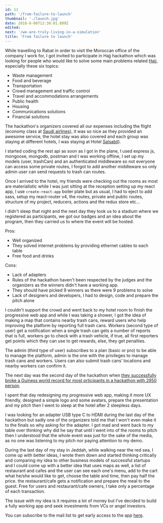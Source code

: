 ```yaml
---
id: 11
path: '/from-failure-to-launch'
thumbnail: './launch.jpg'
date: 2018-8-06T12:38:01.889Z
edited:
next: '/we-are-truly-living-in-a-simulation'
title: 'From failure to launch'
---
```


While travelling to Rabat in order to visit the Moroccan office of the company I work for, I got invited to participate in Hajj hackathon which was looking for people who would like to solve some main problems related [Hajj](https://en.wikipedia.org/wiki/Hajj), especially these six topics:

- Waste management
- Food and beverage
- Transportation
- Crowd management and traffic control
- Travel and accommodations arrangements
- Public health
- Housing
- Communications solutions
- Financial solutions

The hackathon's organizers covered all our expenses including the flight (economy class at [Saudi airlines](https://www.saudia.com/?ref=https://smakosh.com)), it was so nice as they provided an awesome service, the hotel stay was also covered and each group was staying at different hotels, I was staying at Hotel [Salsabil](https://warwickhotels.com/salsabil/)).

I started coding the rest api as soon as I got in the plane, I used express js, mongoose, mongodb, postman and I was working offline, I set up my models (user, trashCan) and an authenticated middleware so not everyone can access some private routes, I forgot to add another middleware so only admin user can send requests to trash can routes.

Once I arrived to the hotel, my friends were checking out the rooms as most are materialistic while I was just sitting at the reception setting up my react app, I use `create-react-app` boiler plate but as usual, I had to eject to add sass, setup my react-router v4, the routes, private and public routes, structure of my project, reducers, actions and the redux store etc...

I didn't sleep that night and the next day they took us to a stadium where we registered as participants, we got our badges and an idea about the program, then they carried us to where the event will be hosted.

Pros:

- Well organized
- They solved internet problems by providing ethernet cables to each table
- Free food and drinks

Cons:

- Lack of adapters
- Rules of the hackathon haven't been respected by the judges and the organizers as the winners didn't have a working app.
- They should have picked 9 winners as there were 9 problems to solve
- Lack of designers and developers, I had to design, code and prepare the pitch alone

I couldn't support the crowd and went back to my hotel room to finish the progressive web app and while I was taking a shower, I got the idea of making a map that contains nearby trash cans, reward users who help improving the platform by reporting full trash cans. Workers (second type of user) get a notification when a single trash can gets a number of reports that is full, workers go to check with a trash vehicle, if true, all first reporters get points which they can use to get rewards, else, they get penalties.

The admin (third type of user) subscribes to a plan (basic or pro) to be able to manage the platform, admin is the one with the privileges to manage trash cans and workers. Users can also submit trash cans’ locations and nearby workers can confirm it.

The next day was the second day of the hackathon when [they successfully broke a Guiness world record for most prticipants in a hackathon with 2950 person](http://www.arabnews.com/node/1350066/saudi-arabia).

I spent that day redesigning my progressive web app, making it more UX friendly, designed a simple logo and some avatars, prepare the presentation and my pitch then I went to sleep at the hotel after 2 sleepless days.

I was looking for an adapter USB type C to HDMI during the last day of the hackathon but sadly one of the organizers told me that I won't even make it to the finals so why asking for the adapter. I got mad and went back to my table over thinking why did he say that until I went into of the rooms to pitch then I understood that the whole event was just for the sake of the media, as no one was listening to my pitch nor paying attention to my demo.

During the last day of my stay in Jeddah, while walking near the red sea, I come up with better ideas, I wrote them down and started thinking critically and comparing my idea to other business models of successful startups and I could come up with a better idea that uses maps as well, a list of restaurant and cafes and the user can see each one's menu, add to the cart what he/she would like to get, choose the table and time, then pay half the price. the restaurant/cafe gets a notification and prepare the meal to the guest. Free for users and restaurant/cafe owners, I take only a percentage of each transaction.

The issue with my idea is it requires a lot of money but I’ve decided to build a fully working app and seek investments from VCs or angel investors.

You can subscribe to the mail list to get early access to the app [here](ddd).